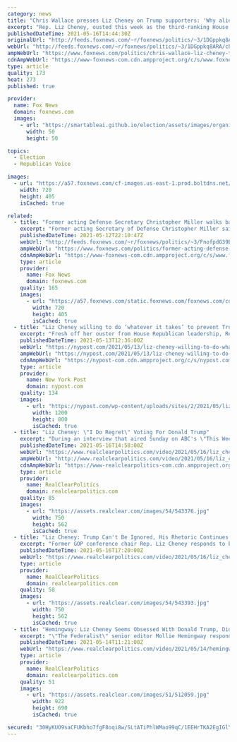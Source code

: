 ```yaml
---
category: news
title: "Chris Wallace presses Liz Cheney on Trump supporters: 'Why alienate them?'"
excerpt: "Rep. Liz Cheney, ousted this week as the third-ranking House Republican, defended her outspoken criticism of former President Donald Trump during an interview on \"Fox News Sunday,\" and said that the 74 million Americans who voted for him were \"misled\" and \"betrayed.\""
publishedDateTime: 2021-05-16T14:44:30Z
originalUrl: "http://feeds.foxnews.com/~r/foxnews/politics/~3/1DGppkq8ARA/chris-wallace-liz-cheney-trump-supporters"
webUrl: "http://feeds.foxnews.com/~r/foxnews/politics/~3/1DGppkq8ARA/chris-wallace-liz-cheney-trump-supporters"
ampWebUrl: "https://www.foxnews.com/politics/chris-wallace-liz-cheney-trump-supporters.amp"
cdnAmpWebUrl: "https://www-foxnews-com.cdn.ampproject.org/c/s/www.foxnews.com/politics/chris-wallace-liz-cheney-trump-supporters.amp"
type: article
quality: 173
heat: 273
published: true

provider:
  name: Fox News
  domain: foxnews.com
  images:
    - url: "https://smartableai.github.io/election/assets/images/organizations/foxnews.com-50x50.jpg"
      width: 50
      height: 50

topics:
  - Election
  - Republican Voice

images:
  - url: "https://a57.foxnews.com/cf-images.us-east-1.prod.boltdns.net/v1/static/694940094001/fc30c8bf-664f-400f-9821-3c5e743167c4/4c75fdeb-a75a-42a3-b2f2-a84eb69a5941/1280x720/match/720/405/image.jpg?ve=1&tl=1"
    width: 720
    height: 405
    isCached: true

related:
  - title: "Former acting Defense Secretary Christopher Miller walks back Trump blame for Jan. 6 riots"
    excerpt: "Former acting Secretary of Defense Christopher Miller said Tuesday during a hearing on the Jan. 6 riot he’d “reassessed” his previous evaluation that former President Trump’s speech that day had led to his supporters storming the Capitol."
    publishedDateTime: 2021-05-12T22:10:47Z
    webUrl: "http://feeds.foxnews.com/~r/foxnews/politics/~3/FnofpdG39B8/former-acting-defense-sec-christopher-miller-walks-back-trump-blame-for-jan-6-riots"
    ampWebUrl: "https://www.foxnews.com/politics/former-acting-defense-sec-christopher-miller-walks-back-trump-blame-for-jan-6-riots.amp"
    cdnAmpWebUrl: "https://www-foxnews-com.cdn.ampproject.org/c/s/www.foxnews.com/politics/former-acting-defense-sec-christopher-miller-walks-back-trump-blame-for-jan-6-riots.amp"
    type: article
    provider:
      name: Fox News
      domain: foxnews.com
    quality: 165
    images:
      - url: "https://a57.foxnews.com/static.foxnews.com/foxnews.com/content/uploads/2020/11/720/405/gettyimages-Christopher-miller.jpg?ve=1&tl=1"
        width: 720
        height: 405
        isCached: true
  - title: "Liz Cheney willing to do ‘whatever it takes’ to prevent Trump win in 2024"
    excerpt: "Fresh off her ouster from House Republican leadership, Rep. Liz Cheney is maintaining her crusade to do “whatever it takes” to oppose former President Donald Trump."
    publishedDateTime: 2021-05-13T12:36:00Z
    webUrl: "https://nypost.com/2021/05/13/liz-cheney-willing-to-do-whatever-it-takes-to-prevent-2024-trump-win/"
    ampWebUrl: "https://nypost.com/2021/05/13/liz-cheney-willing-to-do-whatever-it-takes-to-prevent-2024-trump-win/amp/"
    cdnAmpWebUrl: "https://nypost-com.cdn.ampproject.org/c/s/nypost.com/2021/05/13/liz-cheney-willing-to-do-whatever-it-takes-to-prevent-2024-trump-win/amp/"
    type: article
    provider:
      name: New York Post
      domain: nypost.com
    quality: 134
    images:
      - url: "https://nypost.com/wp-content/uploads/sites/2/2021/05/liz-cheney-1.jpg?quality=90&strip=all&w=1200"
        width: 1200
        height: 800
        isCached: true
  - title: "Liz Cheney: \"I Do Regret\" Voting For Donald Trump"
    excerpt: "During an interview that aired Sunday on ABC's \"This Week,\" former House GOP conference chair Liz Cheney reflected on casting a vote for President Donald Trump in 2020. \"How could you not regret that vote,"
    publishedDateTime: 2021-05-16T14:58:00Z
    webUrl: "https://www.realclearpolitics.com/video/2021/05/16/liz_cheney_i_do_regret_voting_for_donald_trump.html#!"
    ampWebUrl: "http://www.realclearpolitics.com/video/2021/05/16/liz_cheney_i_do_regret_voting_for_donald_trump.amp.html"
    cdnAmpWebUrl: "https://www-realclearpolitics-com.cdn.ampproject.org/c/www.realclearpolitics.com/video/2021/05/16/liz_cheney_i_do_regret_voting_for_donald_trump.amp.html"
    type: article
    provider:
      name: RealClearPolitics
      domain: realclearpolitics.com
    quality: 85
    images:
      - url: "https://assets.realclear.com/images/54/543376.jpg"
        width: 750
        height: 562
        isCached: true
  - title: "Liz Cheney: Trump Can't Be Ignored, His Rhetoric Continues To Be \"An Ongoing Danger\""
    excerpt: "Former GOP conference chair Rep. Liz Cheney responds to being ousted of her position, and speaks out against her successor Elise Stefanik. \"Fox News Sunday\" host Chris Wallace asked Cheney why she can't move on from criticizing the former president: REP."
    publishedDateTime: 2021-05-16T17:20:00Z
    webUrl: "https://www.realclearpolitics.com/video/2021/05/16/liz_cheney_trump_cant_be_ignored_because_he_continues_to_be_a_real_danger.html#!"
    type: article
    provider:
      name: RealClearPolitics
      domain: realclearpolitics.com
    quality: 58
    images:
      - url: "https://assets.realclear.com/images/54/543393.jpg"
        width: 750
        height: 562
        isCached: true
  - title: "Hemingway: Liz Cheney Seems Obsessed With Donald Trump, Didn't Mind When Democrats Questioned 2016"
    excerpt: "\"The Federalist\" senior editor Mollie Hemingway responded to Rep. Liz Cheney's heated interview on Thursday's 'Special Report' panel on FOX News Channel. MOLLIE HEMINGWAY: Liz Cheney seems obsessed with Donald Trump."
    publishedDateTime: 2021-05-14T11:21:00Z
    webUrl: "https://www.realclearpolitics.com/video/2021/05/14/hemingway_liz_cheney_seems_obsessed_with_donald_trump.html#!"
    type: article
    provider:
      name: RealClearPolitics
      domain: realclearpolitics.com
    quality: 51
    images:
      - url: "https://assets.realclear.com/images/51/512059.jpg"
        width: 922
        height: 690
        isCached: true

secured: "30HyKUO9saCFUKbho7fgF8oqi8w/SLtATiPhlWMao99qC/1EEHrTKA2EgIGlY1dMd+SjzXjK+aPPny79xKWSaF7Us4qHWMSwhLiTn3LX5cWX0DpKJKYNbvbUM5CRkzPsJZX+1qPcZ//BvlHVxA9ARA2dfxvr2RzikwTR29r0gXfLBbzxSFP/QhNsAsPaIvX/N+L+/ClWng/yrLg5tJwG5Bo/MoybJcAqvRuOjrD6o9HX7SsVgmH6xganOsMY4MUKyDvgP0X7+jcRv8Z3H6H27YGtJSjNYO5AMsfXujAfrecnwEYFIOWW8fq7rqKe5O9XdcwhCl9kiTtaWLMc7NlAV/nMC/wO69Jf9moGIsqI/BA=;7w82NJr+b0jOYTbAwVf+tA=="
---
```


